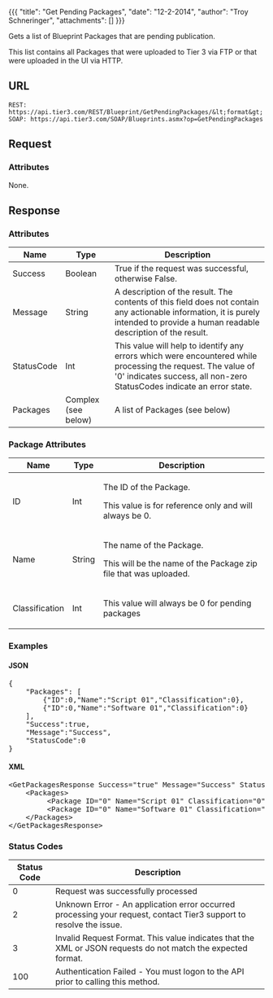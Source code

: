 {{{
  "title": "Get Pending Packages",
  "date": "12-2-2014",
  "author": "Troy Schneringer",
  "attachments": []
}}}

Gets a list of Blueprint Packages that are pending publication.

This list contains all Packages that were uploaded to Tier 3 via FTP or that were uploaded in the UI via HTTP.

## URL

    REST: https://api.tier3.com/REST/Blueprint/GetPendingPackages/&lt;format&gt;
    SOAP: https://api.tier3.com/SOAP/Blueprints.asmx?op=GetPendingPackages

## Request
### Attributes
None.

## Response
### Attributes
<table>
  <thead>
  <tr>
    <th>Name</th>
    <th>Type</th>
    <th>Description</th>
  </tr>
</thead>
<tbody>
    <tr>
      <td>Success</td>
      <td>Boolean</td>
      <td>True if the request was successful, otherwise False.</td>
    </tr>
    <tr>
      <td>Message</td>
      <td>String</td>
      <td>A description of the result. The contents of this field does not contain any actionable information, it is purely intended to provide a human readable description of the result.</td>
    </tr>
    <tr>
      <td>StatusCode</td>
      <td>Int</td>
      <td>This value will help to identify any errors which were encountered while processing the request. The value of '0' indicates success, all non-zero StatusCodes indicate an error state.</td>
    </tr>
    <tr>
      <td>Packages</td>
      <td>Complex (see below)</td>
      <td>
        <p>A list of Packages (see below)</p>
      </td>
    </tr>
  </tbody>
</table>

### Package Attributes
<table>
  <thead>
  <tr>
    <th>Name</th>
    <th>Type</th>
    <th>Description</th>
  </tr>
</thead>
<tbody>
    <tr>
      <td>ID</td>
      <td>Int</td>
      <td>
        <p>The ID of the Package. &nbsp;</p>
        <p>This value is for reference only and will always be 0.</p>
      </td>
    </tr>
    <tr>
      <td>Name</td>
      <td>String</td>
      <td>
        <p>The name of the Package.</p>
        <p>This will be the name of the Package zip file that was uploaded.</p>
      </td>
    </tr>
    <tr>
      <td>Classification</td>
      <td>Int</td>
      <td>
        <p>This value will always be 0 for pending packages</p>
      </td>
    </tr>
  </tbody>
</table>

### Examples

<h4>JSON</h4>
<pre>{<br />&nbsp; &nbsp; "Packages": [<br />&nbsp; &nbsp; &nbsp; &nbsp; {"ID":0,"Name":"Script 01","Classification":0},<br />&nbsp; &nbsp; &nbsp; &nbsp; {"ID":0,"Name":"Software 01","Classification":0}<br />&nbsp; &nbsp; ],<br />&nbsp; &nbsp; "Success":true,<br />&nbsp; &nbsp; "Message":"Success",<br />&nbsp; &nbsp; "StatusCode":0<br />}</pre>

<h4>XML</h4>

<pre>&lt;GetPackagesResponse Success="true" Message="Success" StatusCode="0"&gt;<br />&nbsp; &nbsp; &lt;Packages&gt;<br />&nbsp; &nbsp; &nbsp; &nbsp;  &lt;Package ID="0" Name="Script 01" Classification="0" /&gt;<br /> &nbsp; &nbsp; &nbsp; &nbsp;&nbsp;&lt;Package ID="0" Name="Software 01" Classification="0" /&gt;<br />&nbsp; &nbsp; &lt;/Packages&gt;<br />&lt;/GetPackagesResponse&gt;</pre>

### Status Codes
<table>
  <thead>
  <tr>
    <th>Status Code</th>
    <th>Description</th>
  </tr>
</thead>
<tbody>
    <tr>
      <td>0</td>
      <td>Request was successfully processed</td>
    </tr>
    <tr>
      <td>2</td>
      <td>Unknown Error - An application error occurred processing your request, contact Tier3 support to resolve the issue.</td>
    </tr>
    <tr>
      <td>3</td>
      <td>Invalid Request Format. This value indicates that the XML or JSON requests do not match the expected format.</td>
    </tr>
    <tr>
      <td>100</td>
      <td>Authentication Failed - You must logon to the API prior to calling this method.</td>
    </tr>
  </tbody>
</table>
